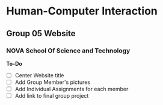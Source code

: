 # Human-Computer Interaction
## Group 05 Website
### NOVA School Of Science and Technology

**To-Do**
- [ ] Center Website title
- [ ] Add Group Member's pictures
- [ ] Add Individual Assignments for each member
- [ ] Add link to final group project
